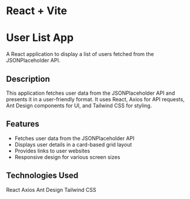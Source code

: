 # React + Vite
# User List App

A React application to display a list of users fetched from the JSONPlaceholder API.

## Description

This application fetches user data from the JSONPlaceholder API and presents it in a user-friendly format. It uses React, Axios for API requests, Ant Design components for UI, and Tailwind CSS for styling.

## Features

- Fetches user data from the JSONPlaceholder API
- Displays user details in a card-based grid layout
- Provides links to user websites
- Responsive design for various screen sizes

## Technologies Used
React
Axios
Ant Design
Tailwind CSS
